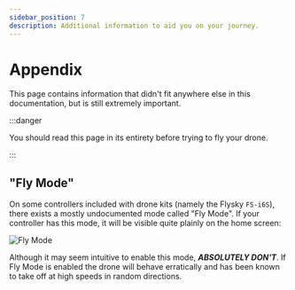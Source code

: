 ```yaml
---
sidebar_position: 7
description: Additional information to aid you on your journey.
---
```


# Appendix

This page contains information that didn't fit anywhere else in this documentation, but is still extremely important.

:::danger

You should read this page in its entirety before trying to fly your drone.

:::

## "Fly Mode"

On some controllers included with drone kits (namely the Flysky `FS-i6S`), there exists a mostly undocumented mode called "Fly Mode". If your controller has this mode, it will be visible quite plainly on the home screen:

![Fly Mode](flymode.png)

Although it may seem intuitive to enable this mode, ***ABSOLUTELY DON'T***. If Fly Mode is enabled the drone will behave erratically and has been known to take off at high speeds in random directions.
